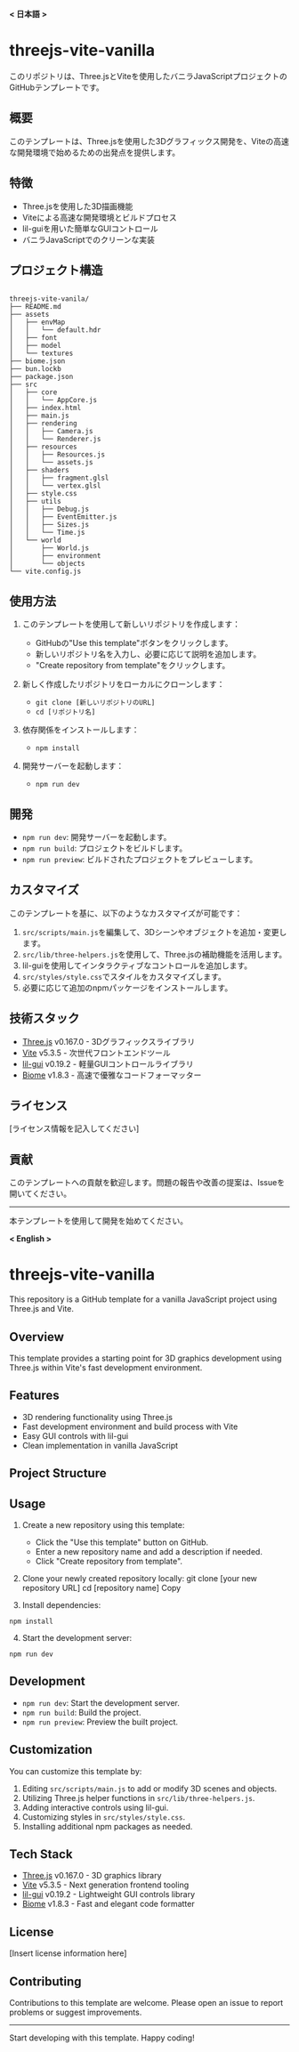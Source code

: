 **< 日本語 >**

# threejs-vite-vanilla

このリポジトリは、Three.jsとViteを使用したバニラJavaScriptプロジェクトのGitHubテンプレートです。

## 概要

このテンプレートは、Three.jsを使用した3Dグラフィックス開発を、Viteの高速な開発環境で始めるための出発点を提供します。

## 特徴

- Three.jsを使用した3D描画機能
- Viteによる高速な開発環境とビルドプロセス
- lil-guiを用いた簡単なGUIコントロール
- バニラJavaScriptでのクリーンな実装

## プロジェクト構造

```shell

threejs-vite-vanila/
├── README.md
├── assets
│   ├── envMap
│   │   └── default.hdr
│   ├── font
│   ├── model
│   └── textures
├── biome.json
├── bun.lockb
├── package.json
├── src
│   ├── core
│   │   └── AppCore.js
│   ├── index.html
│   ├── main.js
│   ├── rendering
│   │   ├── Camera.js
│   │   └── Renderer.js
│   ├── resources
│   │   ├── Resources.js
│   │   └── assets.js
│   ├── shaders
│   │   ├── fragment.glsl
│   │   └── vertex.glsl
│   ├── style.css
│   ├── utils
│   │   ├── Debug.js
│   │   ├── EventEmitter.js
│   │   ├── Sizes.js
│   │   └── Time.js
│   └── world
│       ├── World.js
│       ├── environment
│       └── objects
└── vite.config.js

```

## 使用方法

1. このテンプレートを使用して新しいリポジトリを作成します：
   - GitHubの"Use this template"ボタンをクリックします。
   - 新しいリポジトリ名を入力し、必要に応じて説明を追加します。
   - "Create repository from template"をクリックします。

2. 新しく作成したリポジトリをローカルにクローンします：
   - `git clone [新しいリポジトリのURL]`
   - `cd [リポジトリ名]`

3. 依存関係をインストールします：
   - `npm install`

4. 開発サーバーを起動します：
   - `npm run dev`

## 開発

- `npm run dev`: 開発サーバーを起動します。
- `npm run build`: プロジェクトをビルドします。
- `npm run preview`: ビルドされたプロジェクトをプレビューします。

## カスタマイズ

このテンプレートを基に、以下のようなカスタマイズが可能です：

1. `src/scripts/main.js`を編集して、3Dシーンやオブジェクトを追加・変更します。
2. `src/lib/three-helpers.js`を使用して、Three.jsの補助機能を活用します。
3. lil-guiを使用してインタラクティブなコントロールを追加します。
4. `src/styles/style.css`でスタイルをカスタマイズします。
5. 必要に応じて追加のnpmパッケージをインストールします。

## 技術スタック

- [Three.js](https://threejs.org/) v0.167.0 - 3Dグラフィックスライブラリ
- [Vite](https://vitejs.dev/) v5.3.5 - 次世代フロントエンドツール
- [lil-gui](https://lil-gui.georgealways.com/) v0.19.2 - 軽量GUIコントロールライブラリ
- [Biome](https://biomejs.dev/) v1.8.3 - 高速で優雅なコードフォーマッター

## ライセンス

[ライセンス情報を記入してください]

## 貢献

このテンプレートへの貢献を歓迎します。問題の報告や改善の提案は、Issueを開いてください。

---

本テンプレートを使用して開発を始めてください。


**< English >**

# threejs-vite-vanilla

This repository is a GitHub template for a vanilla JavaScript project using Three.js and Vite.

## Overview

This template provides a starting point for 3D graphics development using Three.js within Vite's fast development environment.

## Features

- 3D rendering functionality using Three.js
- Fast development environment and build process with Vite
- Easy GUI controls with lil-gui
- Clean implementation in vanilla JavaScript

## Project Structure


## Usage

1. Create a new repository using this template:
   - Click the "Use this template" button on GitHub.
   - Enter a new repository name and add a description if needed.
   - Click "Create repository from template".

2. Clone your newly created repository locally:
git clone [your new repository URL]
cd [repository name]
Copy
3. Install dependencies:

```
npm install
```

4. Start the development server:

```
npm run dev
```

## Development

- `npm run dev`: Start the development server.
- `npm run build`: Build the project.
- `npm run preview`: Preview the built project.

## Customization

You can customize this template by:

1. Editing `src/scripts/main.js` to add or modify 3D scenes and objects.
2. Utilizing Three.js helper functions in `src/lib/three-helpers.js`.
3. Adding interactive controls using lil-gui.
4. Customizing styles in `src/styles/style.css`.
5. Installing additional npm packages as needed.

## Tech Stack

- [Three.js](https://threejs.org/) v0.167.0 - 3D graphics library
- [Vite](https://vitejs.dev/) v5.3.5 - Next generation frontend tooling
- [lil-gui](https://lil-gui.georgealways.com/) v0.19.2 - Lightweight GUI controls library
- [Biome](https://biomejs.dev/) v1.8.3 - Fast and elegant code formatter

## License

[Insert license information here]

## Contributing

Contributions to this template are welcome. Please open an issue to report problems or suggest improvements.

---

Start developing with this template. Happy coding!
